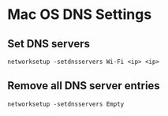 # Mac OS DNS Settings

## Set DNS servers

```text
networksetup -setdnsservers Wi-Fi <ip> <ip>
```

## Remove all DNS server entries

```text
networksetup -setdnsservers Empty
```

